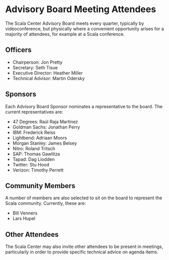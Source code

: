 # Advisory Board Meeting Attendees

The Scala Center Advisory Board meets every quarter, typically by
videoconference, but physically where a convenient opportunity arises for a
majority of attendees, for example at a Scala conference.

## Officers

 - Chairperson: Jon Pretty
 - Secretary: Seth Tisue
 - Executive Director: Heather Miller
 - Technical Advisor: Martin Odersky

## Sponsors

Each Advisory Board Sponsor nominates a representative to the board. The
current representatives are:

 - 47 Degrees: Raúl Raja Martínez
 - Goldman Sachs: Jonathan Perry
 - IBM: Frederick Reiss
 - Lightbend: Adriaan Moors
 - Morgan Stanley: James Belsey
 - Nitro: Roland Tritsch
 - SAP: Thomas Gawlitza
 - Tapad: Dag Liodden
 - Twitter: Stu Hood
 - Verizon: Timothy Perrett

## Community Members

A number of members are also selected to sit on the board to represent the Scala
community. Currently, these are:

 - Bill Venners
 - Lars Hupel

## Other Attendees

The Scala Center may also invite other attendees to be present in meetings,
particularly in order to provide specific technical advice on agenda items.

